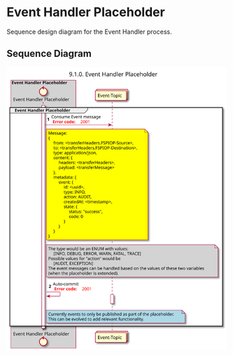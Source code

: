 # Event Handler Placeholder

Sequence design diagram for the Event Handler process.

## Sequence Diagram

![](./assets/diagrams/sequence/seq-event-9.1.0.svg)
